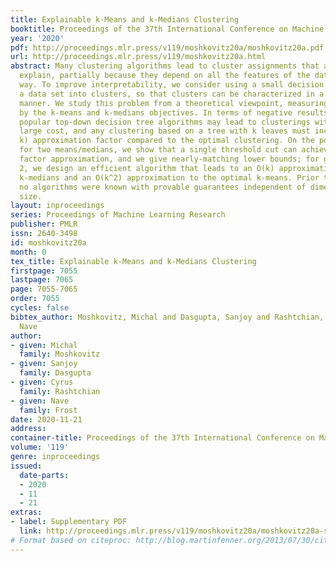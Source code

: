 ```yaml
---
title: Explainable k-Means and k-Medians Clustering
booktitle: Proceedings of the 37th International Conference on Machine Learning
year: '2020'
pdf: http://proceedings.mlr.press/v119/moshkovitz20a/moshkovitz20a.pdf
url: http://proceedings.mlr.press/v119/moshkovitz20a.html
abstract: Many clustering algorithms lead to cluster assignments that are hard to
  explain, partially because they depend on all the features of the data in a complicated
  way. To improve interpretability, we consider using a small decision tree to partition
  a data set into clusters, so that clusters can be characterized in a straightforward
  manner. We study this problem from a theoretical viewpoint, measuring cluster quality
  by the k-means and k-medians objectives. In terms of negative results, we show that
  popular top-down decision tree algorithms may lead to clusterings with arbitrarily
  large cost, and any clustering based on a tree with k leaves must incur an Omega(log
  k) approximation factor compared to the optimal clustering. On the positive side,
  for two means/medians, we show that a single threshold cut can achieve a constant
  factor approximation, and we give nearly-matching lower bounds; for general k >
  2, we design an efficient algorithm that leads to an O(k) approximation to the optimal
  k-medians and an O(k^2) approximation to the optimal k-means. Prior to our work,
  no algorithms were known with provable guarantees independent of dimension and input
  size.
layout: inproceedings
series: Proceedings of Machine Learning Research
publisher: PMLR
issn: 2640-3498
id: moshkovitz20a
month: 0
tex_title: Explainable k-Means and k-Medians Clustering
firstpage: 7055
lastpage: 7065
page: 7055-7065
order: 7055
cycles: false
bibtex_author: Moshkovitz, Michal and Dasgupta, Sanjoy and Rashtchian, Cyrus and Frost,
  Nave
author:
- given: Michal
  family: Moshkovitz
- given: Sanjoy
  family: Dasgupta
- given: Cyrus
  family: Rashtchian
- given: Nave
  family: Frost
date: 2020-11-21
address: 
container-title: Proceedings of the 37th International Conference on Machine Learning
volume: '119'
genre: inproceedings
issued:
  date-parts:
  - 2020
  - 11
  - 21
extras:
- label: Supplementary PDF
  link: http://proceedings.mlr.press/v119/moshkovitz20a/moshkovitz20a-supp.pdf
# Format based on citeproc: http://blog.martinfenner.org/2013/07/30/citeproc-yaml-for-bibliographies/
---
```

